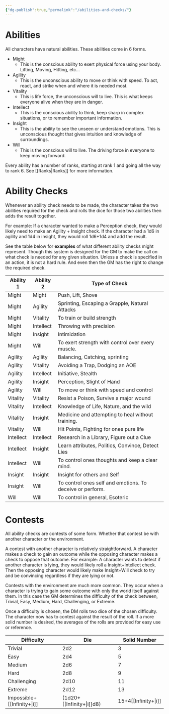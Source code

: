 ```yaml
---
{"dg-publish":true,"permalink":"/abilities-and-checks/"}
---
```


# Abilities
All characters have natural abilities. These abilities come in 6 forms.
- Might
	- This is the conscious ability to exert physical force using your body. Lifting, Moving, Hitting, etc... 
- Agility
	- This is the unconscious ability to move or think with speed. To act, react, and strike when and where it is needed most.
- Vitality
	- This is life force, the unconscious will to live. This is what keeps everyone alive when they are in danger.
- Intellect
	- This is the conscious ability to think, keep sharp in complex situations, or to remember important information.
- Insight
	- This is the ability to see the unseen or understand emotions. This is unconscious thought that gives intuition and knowledge of surroundings.
- Will
	- This is the conscious will to live. The driving force in everyone to keep moving forward.

Every ability has a number of ranks, starting at rank 1 and going all the way to rank 6. See [[Ranks\|Ranks]] for more information.

# Ability Checks
Whenever an ability check needs to be made, the character takes the two abilities required for the check and rolls the dice for those two abilities then adds the result together.

For example: If a character wanted to make a Perception check, they would likely need to make an Agility + Insight check. If the character had a 1d6 in agility and 1d4 in insight, they would roll 1d6+1d4 and add the result.

See the table below for **examples** of what different ability checks might represent. Though this system is designed for the GM to make the call on what check is needed for any given situation. Unless a check is specified in an action, it is not a hard rule. And even then the GM has the right to change the required check.

| Ability 1 | Ability 2 | Type of Check                                     |
| --------- | --------- | ------------------------------------------------- |
| Might     | Might     | Push, Lift, Shove                                 |
| Might     | Agility   | Sprinting, Escaping a Grapple, Natural Attacks                     |
| Might     | Vitality  | To train or build strength                                                  |
| Might     | Intellect | Throwing with precision                                                  |
| Might     | Insight   | Intimidation                                                 |
| Might     | Will      | To exert strength with control over every muscle.                   |
| Agility   | Agility   | Balancing, Catching, sprinting                               |
| Agility   | Vitality  | Avoiding a Trap, Dodging an AOE                   |
| Agility   | Intellect | Initiative, Stealth                                        |
| Agility   | Insight   | Perception, Slight of Hand                                        |
| Agility   | Will      | To move or think with speed and control                   |
| Vitality  | Vitality  | Resist a Poison, Survive a major wound            |
| Vitality  | Intellect | Knowledge of Life, Nature, and the wild           |
| Vitality  | Insight   | Medicine and attempting to heal without training.                  |
| Vitality  | Will      | Hit Points, Fighting for ones pure life           |
| Intellect | Intellect | Research in a Library, Figure out a Clue          |
| Intellect | Insight   | Learn attributes, Politics, Convince, Detect Lies |
| Intellect | Will      | To control ones thoughts and keep a clear mind.                  |
| Insight   | Insight   | Insight for others and Self                       |
| Insight   | Will      | To control ones self and emotions. To deceive or perform.                             |
| Will      | Will      | To control in general, Esoteric                   |                                                  |

# Contests
All ability checks are contests of some form. Whether that contest be with another character or the environment.

A contest with another character is relatively straightforward. A character makes a check to gain an outcome while the opposing character makes a check to oppose that outcome.
For example: A character wants to detect if another character is lying, they would likely roll a Insight+Intellect check. Then the opposing character would likely make Insight+Will check to try and be convincing regardless if they are lying or not.

Contests with the environment are much more common. They occur when a character is trying to gain some outcome with only the world itself against them. In this case the GM determines the difficulty of the check between, Trivial, Easy, Medium, Hard, Challenging, or Extreme.

Once a difficulty is chosen, the DM rolls two dice of the chosen difficulty. The character now has to contest against the result of the roll. If a more solid number is desired, the averages of the rolls are provided for easy use or reference.

| Difficulty                   | Die                        | Solid Number          |
| ---------------------------- | -------------------------- | --------------------- |
| Trivial                      | 2d2                        | 3                     |
| Easy                         | 2d4                        | 5                     |
| Medium                       | 2d6                        | 7                     |
| Hard                         | 2d8                        | 9                     |
| Challenging                  | 2d10                       | 11                    |
| Extreme                      | 2d12                       | 13                    |
| Impossible+[[Infinity+\|i]] | (1d20+[[Infinity+\|i]]d8) | 15+4[[Infinity+\|i]] |
